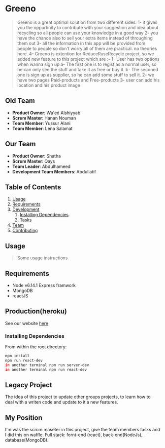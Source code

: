 # Greeno
>  Greeno is a great optimal solution from two different sides:
1- it gives you the oppurtinity to contribute with your suggestion and idea about recycling so all people can use your knowledge in a good way 
2- you have the chance also to sell your extra items instead of throughing them out 
3- all the information in this app will be provided from people to people so don't worry all of them are practical. no theories here.
4- Greeno is extention for ReduceRuseRecycle project, so we added new feature to this project which are :-
  1- User has two options when wanna sign up 
    a- The first one is to regist as a normal user, so he can only see the stuff and take it as free or buy it.
    b- The seconed one is sign up as supplier, so he can add some stuff to sell it.
  2- we have two pages Paid-products and Free-products
  3- user can add his location and his product image  
  
## Old Team

  - __Product Owner__: Wa'ed Alshiyyab
  - __Scrum Master__: Hanan Nouman
  - __Team Member__: Yussur Alani
  - __Team Member__: Lena Salamat
  
## Our Team

  - __Product Owner__: Shatha
  - __Scrum Master__: Qays	
  - __Team Leader__: Abdulhameed 
  - __Development Team Members__: Abdullatif 


## Table of Contents

1. [Usage](#Usage)
1. [Requirements](#requirements)
1. [Development](#development)
    1. [Installing Dependencies](#installing-dependencies)
    1. [Tasks](#tasks)
1. [Team](#team)
1. [Contributing](#contributing)

## Usage

> Some usage instructions

## Requirements

- Node v6.14.1
  Express framwork
- MongoDB 
- reactJS 

## Production(heroku)
See our website [here](https://greeno.herokuapp.com)

### Installing Dependencies

From within the root directory:

```sh
npm install
npm run react-dev
in another terminal npm run server-dev
in another terminal npm run react-dev 
```

## Legacy Project
The idea of this project to update other groups projects, to learn how to deal with a writen code and update to it a new features.

## My Position
  I'm was the scrum maseter in this project, give the team members tasks and I did this on waffle.
  Full stack: fornt-end (react), back-end(NodeJs), database(MongoDB).
